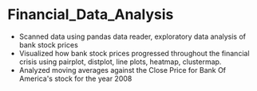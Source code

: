 # Financial_Data_Analysis
- Scanned data using pandas data reader, exploratory data analysis of bank stock prices 
- Visualized how bank stock prices progressed throughout the financial crisis using pairplot, distplot, line plots, heatmap, clustermap.  
- Analyzed moving averages against the Close Price for Bank Of America's stock for the year 2008
